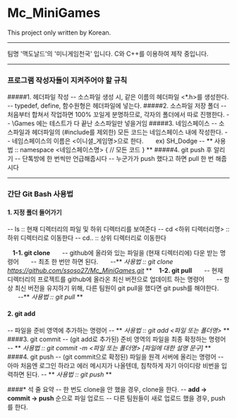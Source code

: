 # Mc_MiniGames

This project only written by Korean.

---
팀명 '맥도날드'의 '미니게임천국' 입니다.
C와 C++를 이용하여 제작 중입니다.

---

### 프로그램 작성자들이 지켜주어야 할 규칙
#####1. 헤더파일 작성
-- 소스파일 생성 시, 같은 이름의 헤더파일 <*.h>를 생성한다.
-- typedef, define, 함수원형은 헤더파일에 넣는다.
#####2. 소스파일 저장 폴더
-- 처음부터 합쳐서 작업하면 100% 꼬일게 분명하므로, 각자의 폴더에서 따로 진행한다.
-- \Games 에는 테스트가 다 끝난 소스파일만 넣을거임
#####3. 네임스페이스 
-- 소스파일과 헤더파일의 (#include를 제외한) 모든 코드는 네임스페이스 내에 작성한다.
 -- 네임스페이스의 이름은 <이니셜_게임명>으로 한다.
 	&nbsp;&nbsp;&nbsp;&nbsp;&nbsp;&nbsp;ex) SH_Dodge
 -- ** 사용법 :: namespace <네임스페이스명> { // 모든 코드 } **
#####4. git push 후 알리기
-- 단톡방에 한 번씩만 언급해줍시다 
-- 누군가가 push 했다고 하면 pull 한 번 해줍시다

---
### 간단 Git Bash 사용법
#### 1. 지정 폴더 들어가기
-- ls :: 현재 디렉터리의 파일 및 하위 디렉터리를 보여준다
-- cd <하위 디렉터리명> :: 하위 디렉터리로 이동한다
-- cd.. :: 상위 디렉터리로 이동한다

&nbsp;&nbsp;&nbsp;**1-1. git clone**
&nbsp;&nbsp;&nbsp;&nbsp;&nbsp;&nbsp;-- github에 올라와 있는 파일을 (현재 디렉터리에) 다운 받는 명령어
&nbsp;&nbsp;&nbsp;&nbsp;&nbsp;&nbsp;-- 최초 한 번만 하면 된다.
&nbsp;&nbsp;&nbsp;&nbsp;&nbsp;&nbsp;--** *사용법 :: git clone https://github.com/ssoso27/Mc_MiniGames.git*  **
&nbsp;&nbsp;&nbsp;**1-2. git pull**
&nbsp;&nbsp;&nbsp;&nbsp;&nbsp;&nbsp;-- 현재 디렉터리의 프로젝트를 github에 올라온 최신 버전으로 업데이트 하는 명령어
&nbsp;&nbsp;&nbsp;&nbsp;&nbsp;&nbsp;-- 항상 최신 버전을 유지하기 위해, 다른 팀원이 git pull을 했다면 git push를 해야한다.
&nbsp;&nbsp;&nbsp;&nbsp;&nbsp;&nbsp;--** *사용법 :: git pull* **

#### 2. git add
-- 파일을 준비 영역에 추가하는 명령어
-- ** *사용법 :: git add <파일 또는 폴더명>* **
####3. git commit
-- (git add로 추가된) 준비 영역의 파일을 최종 확정하는 명령어
-- ** *사용법 :: git commit -m <파일 또는 폴더명> [파일에 대한 설명 문구]* **
####4. git push
-- (git commit으로 확정된) 파일을 원격 서버에 올리는 명령어
-- 아마 처음엔 로그인 하라고 에러 메시지가 나올텐데, 침착하게 자기 아이디랑 비번을 입력하면 된다.
-- ** *사용법 :: git push* **

####* 석 줄 요약
-- 한 번도 clone을 안 했을 경우, clone을 한다.
-- **add -> commit -> push** 순으로 파일 업로드
-- 다른 팀원들이 새로 업로드 했을 경우, push를 한다.
